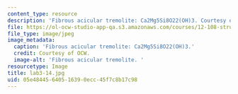 ```yaml
---
content_type: resource
description: 'Fibrous acicular tremolite: Ca2Mg5Si8O22(OH)3. Courtesy of OCW.'
file: https://ol-ocw-studio-app-qa.s3.amazonaws.com/courses/12-108-structure-of-earth-materials-fall-2004/05e48445640516390ecc45f7c8b17c98_lab3-14.jpg
file_type: image/jpeg
image_metadata:
  caption: 'Fibrous acicular tremolite: Ca2Mg5Si8O22(OH)3.'
  credit: Courtesy of OCW.
  image-alt: 'Fibrous acicular tremolite. '
resourcetype: Image
title: lab3-14.jpg
uid: 05e48445-6405-1639-0ecc-45f7c8b17c98
---
```

